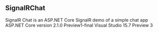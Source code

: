 ## SignalRChat

SignalR Chat is an ASP.NET Core SignalR demo of a simple chat app
ASP.NET Core version 2.1.0 Preview1-final 
Visual Studio 15.7 Preview 3